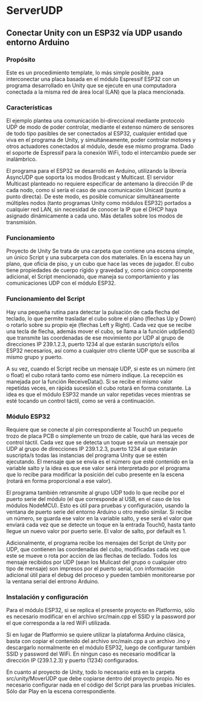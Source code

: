 # ServerUDP
## Conectar Unity con un ESP32 vía UDP usando entorno Arduino

### Propósito
Este es un procedimiento template, lo más simple posible, para interconectar una placa basada en el módulo Espressif ESP32 con un programa desarrollado en Unity que se ejecute en una computadora conectada a la misma red de área local (LAN) que la placa mencionada.

### Características
El ejemplo plantea una comunicación bi-direccional mediante protocolo UDP de modo de poder controlar, mediante el extenso número de sensores de todo tipo pasibles de ser conectados al ESP32, cualquier entidad que viva en el programa de Unity, y simultáneamente, poder controlar motores y otros actuadores conectados al módulo, desde ese mismo programa. Dado el soporte de Espressif para la conexión WiFi, todo el intercambio puede ser inalámbrico.

El programa para el ESP32 se desarrolló en Arduino, utilizando la librería AsyncUDP que soporta los modos Brodcast y Multicast. El servidor Multicast planteado no requiere especificar de antemano la dirección IP de cada nodo, como sí sería el caso de una comunicación Unicast (punto a punto directa). De este modo, es posible comunicar simultáneamente múltiples nodos (tanto programas Unity como módulos ESP32) portados a cualquier red LAN, sin necesidad de conocer la IP que el DHCP haya asignado dinámicamente a cada uno. Más detalles sobre los modos de transmisión.

### Funcionamiento
Proyecto de Unity
Se trata de una carpeta que contiene una escena simple, un único Script y una subcarpeta con dos materiales. En la escena hay un plano, que oficia de piso, y un cubo que hace las veces de jugador. El cubo tiene propiedades de cuerpo rígido y gravedad y, como único componente adicional, el Script mencionado, que maneja su comportamiento y las comunicaciones UDP con el módulo ESP32.

### Funcionamiento del Script
Hay una pequeña rutina para detectar la pulsación de cada flecha del teclado, lo que permite trasladar el cubo sobre el plano (flechas Up y Down) o rotarlo sobre su propio eje (flechas Left y Right). Cada vez que se recibe una tecla de flecha, además mover el cubo, se llama a la función udpSend() que transmite las coordenadas de ese movimiento por UDP al grupo de direcciones IP 239.1.2.3, puerto 1234 al que estarán suscripto/s el/los ESP32 necesarios, así como a cualquier otro cliente UDP que se suscriba al mismo grupo y puerto.

A su vez, cuando el Script recibe un mensaje UDP, si este es un número (int o float) el cubo rotará tanto como ese número indique. La recepción es manejada por la función ReceiveData(). Si se recibe el mismo valor repetidas veces, en rápida sucesión el cubo rotará en forma constante. La idea es que el módulo ESP32 mande un valor repetidas veces mientras se esté tocando un control táctil, como se verá a continuación.

### Módulo ESP32
Requiere que se conecte al pin correspondiente al Touch0 un pequeño trozo de placa PCB o simplemente un trozo de cable, que hará las veces de control táctil. Cada vez que se detecta un toque se envía un mensaje por UDP al grupo de direcciones IP 239.1.2.3, puerto 1234 al que estarán suscripta/s todas las instancias del programa Unity que se estén ejecutando. El mensaje que se envía es el número que esté contenido en la variable salto y la idea es que ese valor será interpretado por el programa que lo recibe para modificar la posición del cubo presente en la escena (rotará en forma proporcional a ese valor).

El programa también retransmite al grupo UDP todo lo que recibe por el puerto serie del módulo (el que corresponde al USB, en el caso de los módulos NodeMCU). Esto es útil para pruebas y configuración, usando la ventana de puerto serie del entorno Arduino u otro medio similar. Si recibe un número, se guarda ese valor en la variable salto, y ese será el valor que envíará cada vez que se detecte un toque en la entrada Touch0, hasta tanto llegue un nuevo valor por puerto serie. El valor de salto, por default es 1.

Adicionalmente, el programa recibe los mensajes del Script de Unity por UDP, que contienen las coordenadas del cubo, modificadas cada vez que este se mueve o rota por acción de las flechas de teclado. Todos los mensaje recibidos por UDP (sean los Mulicast del grupo o cualquier otro tipo de mensaje) son impresos por el puerto serial, con información adicional útil para el debug del proceso y pueden también monitorearse por la ventana serial del entrono Arduino.

### Instalación y configuración
Para el módulo ESP32, si se replica el presente proyecto en Platformio, sólo es necesario modificar en el archivo src/main.cpp el SSID y la password por el que corresponda a la red WiFi utilizada.

Si en lugar de Platformio se quiere utilizar la plataforma Arduino clásica, basta con copiar el contenido del archivo src/main.cpp a un archivo .ino y descargarlo normalmente en el módulo ESP32, luego de configurar también SSID y password del WiFi. En ningun caso es necesario modificar la dirección IP (239.1.2.3) y puerto (1234) configurados.

En cuanto al proyecto de Unity, todo lo necesario está en la carpeta src/unity/MoverUDP que debe copiarse dentro del proyecto propio. No es necesario configurar nada en el código del Script para las pruebas iniciales. Sólo dar Play en la escena correspondiente.
